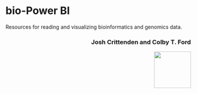 # bio-Power BI

Resources for reading and visualizing bioinformatics and genomics data.

<h3 align="right">Josh Crittenden and Colby T. Ford</h3>

<p align="right"><img src="https://raw.githubusercontent.com/colbyford/bioPowerBI/master/img/icon.png?token=AA5DFSBIJC67H47MYABFGYK7HQDIA" width="100px"></p>


